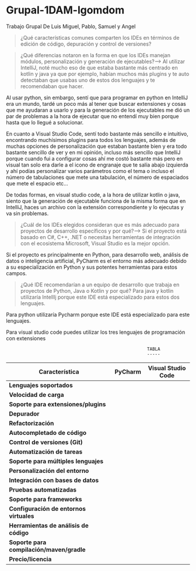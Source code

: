 # Grupal-1DAM-lgomdom
Trabajo Grupal De Luis Miguel, Pablo, Samuel y Angel

>¿Qué características comunes comparten los IDEs en términos de edición de código, depuración y control de versiones?

>¿Qué diferencias notaron en la forma en que los IDEs manejan módulos, personalización y generación de ejecutables?-->
Al utilizar IntelliJ, noté mucho eso de que estaba bastante más centrado en kotlin y java ya que por ejemplo, habían muchos más plugins y te auto detectaban que usabas uno de estos dos lenguajes y te recomendaban que hacer.

Al usar python, sin embargo, sentí que para programar en python en IntelliJ era un mundo, tardé un poco más al tener que buscar extensiones y cosas que me ayudaran a usarlo y para la generación de los ejecutables me dió un par de problemas a la hora de ejecutar que no entendí muy bien porque hasta que lo llegué a solucionar.

En cuanto a Visual Studio Code, sentí todo bastante más sencillo e intuitivo, encontrando muchísimos plugins para todos los lenguajes, además de muchas opciones de personalización que estaban bastante bien y era todo bastante sencillo de ver y en mi opinión, incluso más sencillo que IntelliJ porque cuando fui a configurar cosas ahí me costó bastante más pero en visual tan solo era darle a el icono de engranaje que te salía abajo izquierda y ahí podías personalizar varios parámetros como el tema o incluso el número de tabulaciones que mete una tabulación, el número de espaciados que mete el espacio etc…

De todas formas, en visual studio code, a la hora de utilizar kotlin o java, siento que la generación de ejecutable funciona de la misma forma que en IntelliJ, haces un archivo con la extensión correspondiente y lo ejecutas y va sin problemas. 

>¿Cuál de los IDEs elegidos consideran que es más adecuado para proyectos de desarrollo específicos y por qué?-->
Si el proyecto está basado en C#, C++, .NET o necesitas herramientas de integración con el ecosistema Microsoft, Visual Studio es la mejor opción.

Si el proyecto es principalmente en Python, para desarrollo web, análisis de datos o inteligencia artificial, PyCharm es el entorno más adecuado debido a su especialización en Python y sus potentes herramientas para estos campos.

>¿Qué IDE recomendarían a un equipo de desarrollo que trabaja en proyectos de Python, Java o Kotlin y por qué?
Para java y kotlin utilizaría IntellIj  porque este IDE está especializado para estos dos 
lenguajes.

Para python utilizaría Pycharm  porque este IDE está especializado para este lenguajes.

Para visual studio code puedes utilizar los tres lenguajes de programación con extensiones 


                                                          TABLA
                                                          -----


| Característica                        | PyCharm                                          | Visual Studio Code                       |
|--------------------------------------|--------------------------------------------------|------------------------------------------|
| **Lenguajes soportados**             |                                        |        |
| **Velocidad de carga**               |                                         |                                |
| **Soporte para extensiones/plugins** |                      | |
| **Depurador**                        |                            |                   |
| **Refactorización**                  |                    |        |
| **Autocompletado de código**         |              |               |
| **Control de versiones (Git)**       |           |                   |
| **Automatización de tareas**         |                  |                   |
| **Soporte para múltiples lenguajes** |            | |
| **Personalización del entorno**      |                       |  |
| **Integración con bases de datos**   |             |            |
| **Pruebas automatizadas**            |                          |               |
| **Soporte para frameworks**          |               |         |
| **Configuración de entornos virtuales** |      |               |
| **Herramientas de análisis de código** | |                  |
| **Soporte para compilación/maven/gradle** |                     |              |
| **Precio/licencia**                  |  |             |
